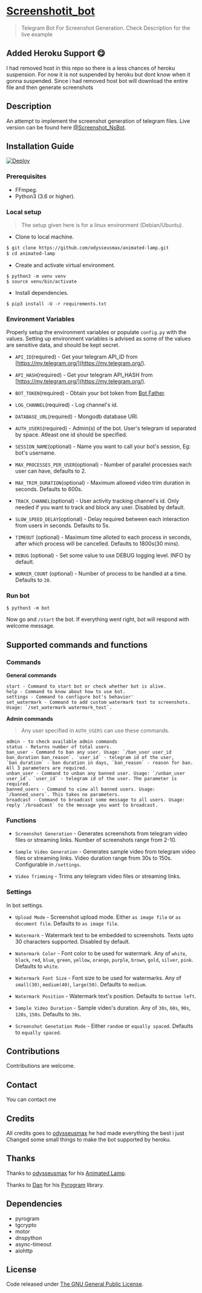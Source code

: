 # [Screenshotit_bot](https://tx.me/screenshotit_bot)

> Telegram Bot For Screenshot Generation. Check Description for the live example 

## Added Heroku Support 😋
I had removed host in this repo so there is a less chances of heroku suspension.
For now it is not suspended by heroku but dont know when it gonna suspended.
Since i had removed host bot will download the entire file and then generate screenshots


## Description

An attempt to implement the screenshot generation of telegram files. Live version can be found here [@Screenshot_NsBot](https://t.me/Screenshot_NsBot "Screenshot Generator Bot").

## Installation Guide

[![Deploy](https://www.herokucdn.com/deploy/button.svg)](https://www.heroku.com/deploy?template=https://github.com/hotmoon6/screenshot-bot)

### Prerequisites

* FFmpeg.
* Python3 (3.6 or higher).

### Local setup

> The setup given here is for a linux environment (Debian/Ubuntu).

* Clone to local machine.

``` bash
$ git clone https://github.com/odysseusmax/animated-lamp.git
$ cd animated-lamp
````

* Create and activate virtual environment.

```
$ python3 -m venv venv
$ source venv/bin/activate
```

* Install dependencies.

```
$ pip3 install -U -r requirements.txt
```

### Environment Variables

Properly setup the environment variables or populate `config.py` with the values. Setting up environment variables is advised as some of the values are sensitive data, and should be kept secret.

* `API_ID`(required) - Get your telegram API_ID from [https://my.telegram.org/](https://my.telegram.org/).

* `API_HASH`(required) - Get your telegram API_HASH from [https://my.telegram.org/](https://my.telegram.org/).

* `BOT_TOKEN`(required) - Obtain your bot token from [Bot Father](https://t.me/BotFather "Bot Father").

* `LOG_CHANNEL`(required) - Log channel's id.

* `DATABASE_URL`(required) - Mongodb database URI.

* `AUTH_USERS`(required) - Admin(s) of the bot. User's telegram id separated by space. Atleast one id should be specified.

* `SESSION_NAME`(optional) - Name you want to call your bot's session, Eg: bot's username.

* `MAX_PROCESSES_PER_USER`(optional) - Number of parallel processes each user can have, defaults to 2.

* `MAX_TRIM_DURATION`(optional) - Maximum allowed video trim duration in seconds. Defaults to 600s.

* `TRACK_CHANNEL`(optional) - User activity tracking channel's id. Only needed if you want to track and block any user. Disabled by default.

* `SLOW_SPEED_DELAY`(optional) - Delay required between each interaction from users in seconds. Defaults to 5s.

* `TIMEOUT` (optional) - Maximum time alloted to each process in seconds, after which process will be cancelled. Defaults to 1800s(30 mins).

* `DEBUG` (optional) - Set some value to use DEBUG logging level. INFO by default.

* `WORKER_COUNT` (optional) - Number of process to be handled at a time. Defaults to `20`.

### Run bot

`$ python3 -m bot`

Now go and `/start` the bot. If everything went right, bot will respond with welcome message.

## Supported commands and functions

### Commands

**General commands**

```
start - Command to start bot or check whether bot is alive.
help - Command to know about how to use bot.
settings - Command to configure bot's behavior'
set_watermark - Command to add custom watermark text to screenshots. Usage: `/set_watermark watermark_text`.
```

**Admin commands**

> Any user specified in `AUTH_USERS` can use these commands.

```
admin - to check available admin commands
status - Returns number of total users.
ban_user - Command to ban any user. Usage: `/ban_user user_id ban_duration ban_reason`. `user_id` - telegram id of the user, `ban_duration` - ban duration in days, `ban_reason` - reason for ban. All 3 parameters are required.
unban_user - Command to unban any banned user. Usage: `/unban_user user_id`. `user_id` - telegram id of the user. The parameter is required.
banned_users - Command to view all banned users. Usage: `/banned_users`. This takes no parameters.
broadcast - Command to broadcast some message to all users. Usage: reply `/broadcast` to the message you want to broadcast.
```

### Functions
* `Screenshot Generation` - Generates screenshots from telegram video files or streaming links. Number of screenshots range from 2-10.

* `Sample Video Generation` - Generates sample video from telegram video files or streaming links. Video duration range from 30s to 150s. Configurable in `/settings`.

* `Video Trimming` - Trims any telegram video files or streaming links.

### Settings
In bot settings.

* `Upload Mode` - Screenshot upload mode. Either `as image file` or `as document file`. Defaults to `as image file`.

* `Watermark` - Watermark text to be embedded to screenshots. Texts upto 30 characters supported. Disabled by default.

* `Watermark Color` - Font color to be used for watermark. Any of `white`, `black`, `red`, `blue`, `green`, `yellow`, `orange`, `purple`, `brown`, `gold`, `silver`, `pink`. Defaults to `white`.

* `Watermark Font Size` - Font size to be used for watermarks. Any of `small(30)`, `medium(40)`, `large(50)`. Defaults to `medium`.

* `Watermark Position` - Watermark text's position. Defaults to `bottom left`.

* `Sample Video Duration` - Sample video's duration. Any of `30s`, `60s`, `90s`, `120s`, `150s`. Defaults to `30s`.

* `Screenshot Genetation Mode` - Either `random` or `equally spaced`. Defaults to `equally spaced`.


## Contributions
Contributions are welcome.

## Contact
You can contact me 

## Credits 
All credits goes to [odysseusmax](https://github.com/odysseusmax) he had made everything the best i just 
Changed some small things to make the bot supported by heroku.


## Thanks
Thanks to [odysseusmax](https://github.com/odysseusmax) for his [Animated Lamp](https://github.com/odysseusmax/animated-lamp "Animated Lamp").

Thanks to [Dan](https://github.com/delivrance "Dan") for his [Pyrogram](https://github.com/pyrogram/pyrogram "Pyrogram") library.


## Dependencies
* pyrogram
* tgcrypto
* motor
* dnspython
* async-timeout
* aiohttp


## License
Code released under [The GNU General Public License](LICENSE).
